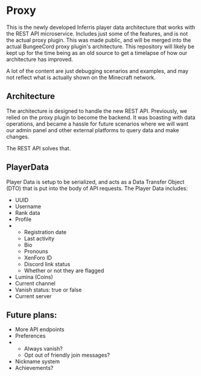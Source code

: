 # Proxy
This is the newly developed Inferris player data architecture that works with the REST API microservice. Includes just some of the features, and is not the actual proxy plugin.
This was made public, and will be merged into the actual BungeeCord proxy plugin's architecture.
This repository will likely be kept up for the time being as an old source to get a timelapse of how our architecture has improved.

A lot of the content are just debugging scenarios and examples, and may not reflect what is actually shown on the Minecraft network.

## Architecture
The architecture is designed to handle the new REST API. Previously, we relied on the proxy plugin to become the backend. It was boasting
with data operations, and became a hassle for future scenarios where we will want our admin panel and other external platforms to query data
and make changes.

The REST API solves that.

## PlayerData
Player Data is setup to be serialized, and acts as a Data Transfer Object (DTO) that is put into the body of API requests. The Player Data includes:
- UUID
- Username
- Rank data
- Profile
- - Registration date
  - Last activity
  - Bio
  - Pronouns
  - XenForo ID
  - Discord link status
  - Whether or not they are flagged
- Lumina (Coins)
- Current channel
- Vanish status: true or false
- Current server

## Future plans:
- More API endpoints
- Preferences
- - Always vanish?
  - Opt out of friendly join messages?
- Nickname system
- Achievements?
